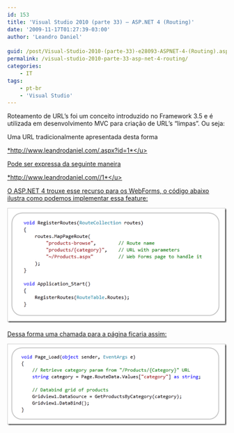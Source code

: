 ```yaml
---
id: 153
title: 'Visual Studio 2010 (parte 33) – ASP.NET 4 (Routing)'
date: '2009-11-17T01:27:39-03:00'
author: 'Leandro Daniel'

guid: /post/Visual-Studio-2010-(parte-33)-e28093-ASPNET-4-(Routing).aspx
permalink: /visual-studio-2010-parte-33-asp-net-4-routing/
categories:
    - IT
tags:
    - pt-br
    - 'Visual Studio'
---
```


Roteamento de URL’s foi um conceito introduzido no Framework 3.5 e é utilizada em desenvolvimento MVC para criação de URL’s “limpas”. Ou seja:

Uma URL tradicionalmente apresentada desta forma

<u>*http://www.leandrodaniel.com/.aspx?id=1*</u>

Pode ser expressa da seguinte maneira

<u>*http://www.leandrodaniel.com//1*</u>

O ASP.NET 4 trouxe esse recurso para os WebForms, o código abaixo ilustra como podemos implementar essa feature:

![step2_thumb_1A897DA1](/assets/pics/WindowsLiveWriter/VisualStudio2010parte33ASP.NET4Routing/5007D460/step2_thumb_1A897DA1.png "step2_thumb_1A897DA1")

Dessa forma uma chamada para a página ficaria assim:

![step3_thumb_06FC1E00](/assets/pics/WindowsLiveWriter/VisualStudio2010parte33ASP.NET4Routing/1D37CDEC/step3_thumb_06FC1E00.png "step3_thumb_06FC1E00")
